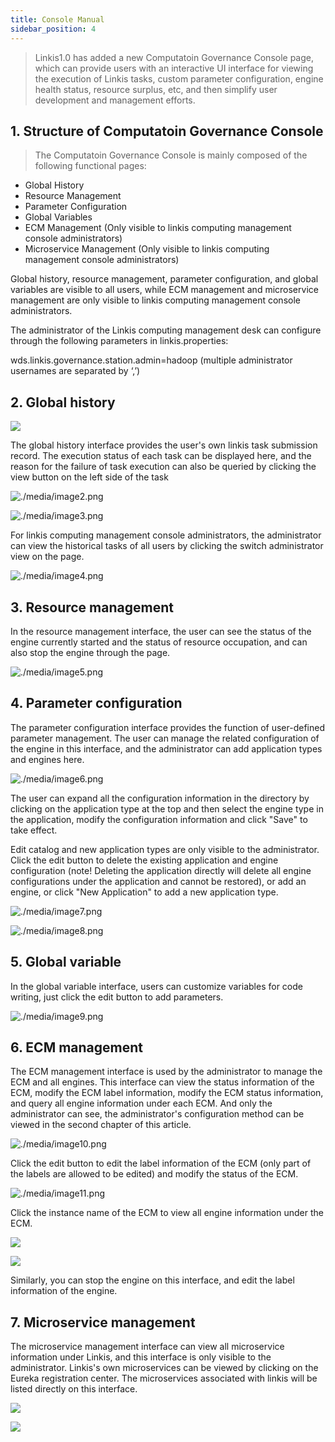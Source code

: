 ```yaml
---
title: Console Manual
sidebar_position: 4
---
```


> Linkis1.0 has added a new Computatoin Governance Console page, which can provide users with an interactive UI interface for viewing the execution of Linkis tasks, custom parameter configuration, engine health status, resource surplus, etc, and then simplify user development and management efforts.

## 1. Structure of Computatoin Governance Console


> The Computatoin Governance Console is mainly composed of the following functional pages:

- Global History
- Resource Management
- Parameter Configuration
- Global Variables
- ECM Management (Only visible to linkis computing management console administrators)
- Microservice Management (Only visible to linkis computing management console administrators)



Global history, resource management, parameter configuration, and global variables are visible to all users, while ECM management and microservice management are only visible to linkis computing management console administrators.

The administrator of the Linkis computing management desk can configure through the following parameters in linkis.properties:

wds.linkis.governance.station.admin=hadoop (multiple administrator usernames are separated by ‘,’)


## 2. Global history

![](/Images/manual/global_history_interface.png)


The global history interface provides the user's own linkis task submission record. The execution status of each task can be displayed here, and the reason for the failure of task execution can also be queried by clicking the view button on the left side of the task

![./media/image2.png](/Images/manual/global_history_query_button.png)


![./media/image3.png](/Images/manual/task_execution_log_of_a_single_task.png)


For linkis computing management console administrators, the administrator can view the historical tasks of all users by clicking the switch administrator view on the page.

![./media/image4.png](/Images/manual/administrator_view.png)


## 3. Resource management

In the resource management interface, the user can see the status of the engine currently started and the status of resource occupation, and can also stop the engine through the page.

![./media/image5.png](/Images/manual/resource_management_interface.png)


## 4. Parameter configuration

The parameter configuration interface provides the function of user-defined parameter management. The user can manage the related configuration of the engine in this interface, and the administrator can add application types and engines here.

![./media/image6.png](/Images/manual/parameter_configuration_interface.png)


The user can expand all the configuration information in the directory by clicking on the application type at the top and then select the engine type in the application, modify the configuration information and click "Save" to take effect.

Edit catalog and new application types are only visible to the administrator. Click the edit button to delete the existing application and engine configuration (note! Deleting the application directly will delete all engine configurations under the application and cannot be restored), or add an engine, or click "New Application" to add a new application type.

![./media/image7.png](/Images/manual/edit_directory.png)


![./media/image8.png](/Images/manual/new_application_type.png)


## 5. Global variable

In the global variable interface, users can customize variables for code writing, just click the edit button to add parameters.

![./media/image9.png](/Images/manual/global_variable_interface.png)


## 6. ECM management

The ECM management interface is used by the administrator to manage the ECM and all engines. This interface can view the status information of the ECM, modify the ECM label information, modify the ECM status information, and query all engine information under each ECM. And only the administrator can see, the administrator's configuration method can be viewed in the second chapter of this article.

![./media/image10.png](/Images/manual/ECM_management_interface.png)


Click the edit button to edit the label information of the ECM (only part of the labels are allowed to be edited) and modify the status of the ECM.

![./media/image11.png](/Images/manual/ECM_editing_interface.png)


Click the instance name of the ECM to view all engine information under the ECM.

![](/Images/manual/click_the_instance_name_to_view_engine_information.png)

![](/Images/manual/ECM_all_engine_information.png)

Similarly, you can stop the engine on this interface, and edit the label information of the engine.

## 7. Microservice management

The microservice management interface can view all microservice information under Linkis, and this interface is only visible to the administrator. Linkis's own microservices can be viewed by clicking on the Eureka registration center. The microservices associated with linkis will be listed directly on this interface.

![](/Images/manual/microservice_management_interface.png)

![](/Images/manual/eureka_registration_center.png)

